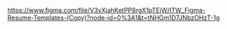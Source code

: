 https://www.figma.com/file/V3vXjahKetPP8rgX1pTEjW/ITW_Figma-Resume-Templates-(Copy)?node-id=0%3A1&t=tNHGm1D7JNbzOHzT-1g